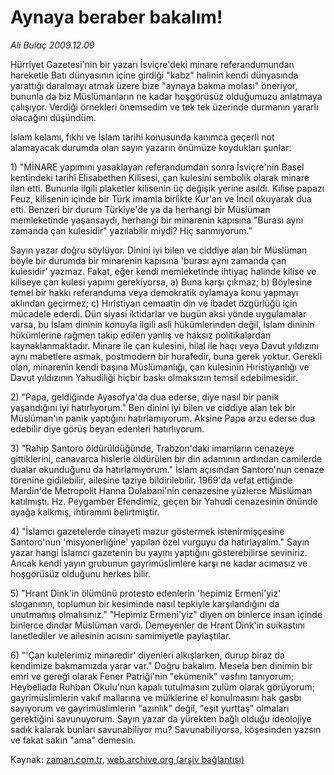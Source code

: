 # Aynaya beraber bakalım!

*Ali Bulaç 2009.12.09*

<tr><td class="metin" colspan="2" style="padding-top: 20px; padding-left: 5px; ">Hürriyet Gazetesi'nin bir yazarı İsviçre'deki minare referandumundan hareketle Batı dünyasının içine girdiği "kabz" halinin kendi dünyasında yarattığı daralmayı atmak üzere bize "aynaya bakma molası" öneriyor, bununla da biz Müslümanların ne kadar hoşgörüsüz olduğumuzu anlatmaya çalışıyor. Verdiği örnekleri önemsedim ve tek tek üzerinde durmanın yararlı olacağını düşündüm.</td></tr><tr><td class="metin" colspan="2" style="padding-top: 20px; padding-left: 5px; "><p>İslam kelamı, fıkhı ve İslam tarihi konusunda kanımca geçerli not alamayacak durumda olan sayın yazarın önümüze koydukları şunlar:
<p> 1) "MİNARE yapımını yasaklayan referandumdan sonra İsviçre'nin Basel kentindeki tarihî Elisabethen Kilisesi, çan kulesini sembolik olarak minare ilan etti. Bununla ilgili plaketler kilisenin üç değişik yerine asıldı. Kilise papazı Feuz, kilisenin içinde bir Türk imamla birlikte Kur'an ve İncil okuyarak dua etti. Benzeri bir durum Türkiye'de ya da herhangi bir Müslüman memleketinde yaşansaydı, herhangi bir minarenin kapısına "Burası aynı zamanda çan kulesidir" yazılabilir miydi? Hiç sanmıyorum."
<p> Sayın yazar doğru söylüyor. Dinini iyi bilen ve ciddiye alan bir Müslüman böyle bir durumda bir minarenin kapısına 'burası aynı zamanda çan kulesidir' yazmaz. Fakat, eğer kendi memleketinde ihtiyaç halinde kilise ve kiliseye çan kulesi yapımı gerekiyorsa, a) Buna karşı çıkmaz; b) Böylesine temel bir hakkı referanduma veya demokratik oylamaya konu yapmayı aklından geçirmez; c) Hıristiyan cemaatin din ve ibadet özgürlüğü için mücadele ederdi. Dün siyasi iktidarlar ve bugün aksi yönde uygulamalar varsa, bu İslam dininin konuyla ilgili asli hükümlerinden değil, İslam dininin hükümlerine rağmen takip edilen yanlış ve haksız politikalardan kaynaklanmaktadır. Minare ile çan kulesini, hilal ile haçı veya Davut yıldızını aynı mabetlere asmak, postmodern bir hurafedir, buna gerek yoktur. Gerekli olan, minarenin kendi başına Müslümanlığı, çan kulesinin Hıristiyanlığı ve Davut yıldızının Yahudiliği hiçbir baskı olmaksızın temsil edebilmesidir.
<p> 2) "Papa, geldiğinde Ayasofya'da dua ederse, diye nasıl bir panik yaşandığını iyi hatırlıyorum." Ben dinini iyi bilen ve ciddiye alan tek bir Müslüman'ın panik yaptığını hatırlamıyorum. Aksine Papa arzu ederse dua edebilir diye görüş beyan edenleri hatırlıyorum.
<p> 3) "Rahip Santoro öldürüldüğünde, Trabzon'daki imamların cenazeye gittiklerini, canavarca hislerle öldürülen bir din adamının ardından camilerde dualar okunduğunu da hatırlamıyorum." İslam açısından Santoro'nun cenaze törenine gidilebilir, ailesine taziye bildirilebilir. 1969'da vefat ettiğinde Mardin'de Metropolit Hanna Dolabani'nin cenazesine yüzlerce Müslüman katılmıştı. Hz. Peygamber Efendimiz, geçen bir Yahudi cenazesinin önünde ayağa kalkmış, ihtiramını belirtmiştir. 
<p> 4) "İslamcı gazetelerde cinayeti mazur göstermek istenirmişçesine Santoro'nun 'misyonerliğine' yapılan özel vurguyu da hatırlayalım." Sayın yazar hangi İslamcı gazetenin bu yayını yaptığını gösterebilirse seviniriz. Ancak kendi yayın grubunun gayrimüslimlere karşı ne kadar acımasız ve hoşgörüsüz olduğunu herkes bilir.
<p> 5) "Hrant Dink'in ölümünü protesto edenlerin 'hepimiz Ermeni'yiz' sloganının, toplumun bir kesiminde nasıl tepkiyle karşılandığını da unutmamış olmalısınız." "Hepimiz Ermeni'yiz" diyen on binlerce insan içinde binlerce dindar Müslüman vardı. Demeyenler de Hrant Dink'in suikastını lanetlediler ve ailesinin acısını samimiyetle paylaştılar. 
<p> 6) "'Çan kulelerimiz minaredir' diyenleri alkışlarken, durup biraz da kendimize bakmamızda yarar var." Doğru bakalım. Mesela ben dinimin bir emri ve gereği olarak Fener Patriği'nin "ekümenik" vasfını tanıyorum; Heybeliada Ruhban Okulu'nun kapalı tutulmasını zulüm olarak görüyorum; gayrimüslimlerin vakıf mallarına ve mülklerine el konulmasını hak gasbı sayıyorum ve gayrimüslimlerin "azınlık" değil, "eşit yurttaş" olmaları gerektiğini savunuyorum. Sayın yazar da yürekten bağlı olduğu ideolojiye sadık kalarak bunları savunabiliyor mu? Savunabiliyorsa, köşesinden yazsın ve fakat sakın "ama" demesin. <br/></p></p></p></p></p></p></p></p></td></tr>

Kaynak: [zaman.com.tr](http://zaman.com.tr/yazar.do?yazino=924973), [web.archive.org (arşiv bağlantısı)](http://web.archive.org/web/20100127103523/http://zaman.com.tr:80/yazar.do?yazino=924973)
